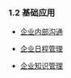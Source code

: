 ### 1.2 基础应用

* [企业内部沟通](/ru-men-zhi-nan/ji-chu-ying-yong/qi-ye-nei-bu-gou-tong.md)

* [企业日程管理](/ru-men-zhi-nan/ji-chu-ying-yong/qi-ye-ri-cheng-guan-li.md)

* [企业知识管理](/ru-men-zhi-nan/ji-chu-ying-yong/qi-ye-zhi-shi-guan-li.md)